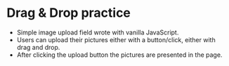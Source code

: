 # Drag & Drop practice

- Simple image upload field wrote with vanilla JavaScript.
- Users can upload their pictures either with a button/click, either with drag and drop.
- After clicking the upload button the pictures are presented in the page.
